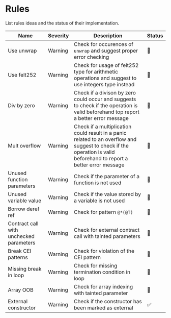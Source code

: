 # Rules

List rules ideas and the status of their implementation.

| Name | Severity | Description | Status |
|---|---|---|---|
| Use unwrap | Warning | Check for occurences of `unwrap` and suggest proper error checking | :construction: |
| Use felt252 | Warning | Check for usage of felt252 type for arithmetic operations and suggest to use integers type instead | :construction: |
| Div by zero | Warning | Check if a divison by zero could occur and suggests to check if the operation is valid beforehand top report a better error message | :construction: |
| Mult overflow | Warning | Check if a multiplication could result in a panic related to an overflow and suggest to check if the operation is valid beforehand to report a better error message | :construction: |
| Unused function parameters | Warning | Check if the parameter of a function is not used | :construction: |
| Unused variable value | Warning | Check if the value stored by a variable is not used | :construction: |
| Borrow deref ref | Warning | Check for pattern `@*(@T)` | :construction: |
| Contract call with unchecked parameters | Warning | Check for external contract call with tainted parameters | :construction:
| Break CEI patterns | Warning | Check for violation of the CEI pattern | :construction: |
| Missing break in loop | Warning | Check for missing termination condition in loop | :construction: |
| Array OOB | Warning | Check for array indexing with tainted parameter | :construction: |
| External constructor | Warning | Check if the constructor has been marked as external | :white_check_mark: |

